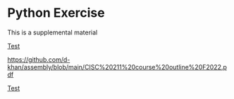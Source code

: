 # Python Exercise
This is a supplemental material

[Test](https://github.com/d-khan/Python-exercise/blob/main/Variables.md)


https://github.com/d-khan/assembly/blob/main/CISC%20211%20course%20outline%20F2022.pdf


[Test](https://github.com/d-khan/assembly/blob/main/Course%20homepage.png)
